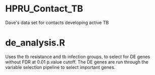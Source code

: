 # HPRU_Contact_TB
Dave's data set for contacts developing active TB

# de_analysis.R
Uses the tb resistance and tb infection groups, to select for DE genes without FDR at 0.01 p.value cutoff. The DE genes are run through the variable selection pipeline to select important genes.